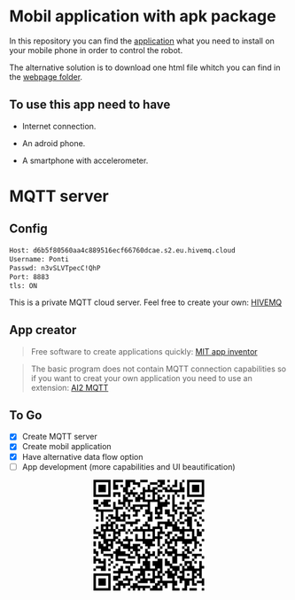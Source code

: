 
# Mobil application with apk package

In this repository you can find the [application](https://github.com/SiposLevente/3D-Prog-Platypous-Controller/tree/main/android_app/ros.apk) what you need to install on your mobile phone in order to control the robot.

The alternative solution is to download one html file whitch you can find in the [webpage folder](https://github.com/SiposLevente/3D-Prog-Platypous-Controller/tree/main/webpage).
## To use this app need to have
- Internet connection.

- An adroid phone.

- A smartphone with accelerometer.

# MQTT server
## Config

    Host: d6b5f80560aa4c889516ecf66760dcae.s2.eu.hivemq.cloud
    Username: Ponti  
    Passwd: n3vSLVTpecC!QhP
    Port: 8883
    tls: ON  

This is a private MQTT cloud server. Feel free to create your own:
[HIVEMQ](https://console.hivemq.cloud/clusters/detail?uuid=d6b5f80560aa4c889516ecf66760dcae&nav=credentials)

## App creator
  > Free software to create applications quickly: [MIT app inventor](https://appinventor.mit.edu/)
  
  >The basic program does not contain MQTT connection capabilities so if you want to creat your own application you need to use an extension: [AI2 MQTT](https://ullisroboterseite.de/android-AI2-PahoMQTT-en.html#setup)

## To Go
- [x] Create MQTT server
- [x] Create mobil application
- [x] Have alternative data flow option
- [ ] App development (more capabilities and UI beautification)

<p align="center">
  <img
    src="qr-code.jpg"
    style="display: inline-block; margin: 0 auto; max-width: 200px"
    />
</p>
